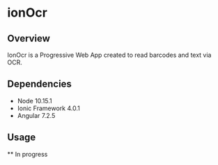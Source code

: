 # ionOcr

## Overview 

IonOcr is a Progressive Web App created to read barcodes and text via OCR.

## Dependencies

- Node 10.15.1
- Ionic Framework 4.0.1
- Angular 7.2.5

## Usage

** In progress
